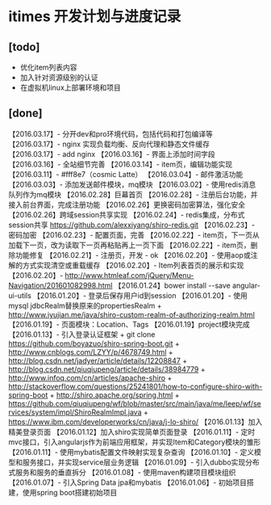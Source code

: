 # itimes 开发计划与进度记录

## [todo]

- 优化item列表内容
- 加入针对资源级别的认证
- 在虚拟机linux上部署环境和项目


## [done]
【2016.03.17】- 分开dev和pro环境代码，包括代码和打包编译等
【2016.03.17】- nginx 实现负载均衡、反向代理和静态文件缓存
【2016.03.17】- add nginx
【2016.03.16】- 界面上添加时间字段
【2016.03.16】- 全站细节完善
【2016.03.14】- item页，编辑功能实现
【2016.03.11】- #fff8e7（cosmic Latte）
【2016.03.04】- 邮件激活功能
【2016.03.03】- 添加发送邮件模块，mq模块
【2016.03.02】- 使用redis消息队列作为mq模块
【2016.02.28】巨幕首页
【2016.02.28】- 注册后台功能，并接入前台界面，完成注册功能
【2016.02.26】更换密码加密算法，强化安全
【2016.02.26】跨域session共享实现
【2016.02.24】- redis集成，分布式session共享
    https://github.com/alexxiyang/shiro-redis.git
【2016.02.23】- 密码加密
【2016.02.23】- 配置页面，完善
【2016.02.22】- item页，下一页从加载下一页，改为读取下一页再粘贴再上一页下面
【2016.02.22】- item页，删除功能修复
【2016.02.21】- 注册页，开发 - ok
【2016.02.20】- 使用aop或注解的方式实现清空或重载缓存
【2016.02.20】- Item列表首页的展示和实现
【2016.02.20】- http://www.htmleaf.com/jQuery/Menu-Navigation/201601082998.html
【2016.01.24】bower install --save angular-ui-utils
【2016.01.20】- 登录后保存用户id到session
【2016.01.20】- 使用mysql jdbcRealm替换原来的propertiesRealm
    + http://www.iyujian.me/java/shiro-custom-realm-of-authorizing-realm.html
【2016.01.19】- 页面模块：Location、Tags
【2016.01.19】project模块完成
【2016.01.13】- 引入登录认证框架
    + git clone https://github.com/boyazuo/shiro-spring-boot.git
    + http://www.cnblogs.com/LZYY/p/4678749.html
    + http://blog.csdn.net/jadyer/article/details/12208847
    + http://blog.csdn.net/qiuqiupeng/article/details/38984779
    + http://www.infoq.com/cn/articles/apache-shiro
    + http://stackoverflow.com/questions/25241801/how-to-configure-shiro-with-spring-boot
    + http://shiro.apache.org/spring.html
    + https://github.com/qiuqiupeng/wf/blob/master/src/main/java/me/leep/wf/services/system/impl/ShiroRealmImpl.java
    + https://www.ibm.com/developerworks/cn/java/j-lo-shiro/
【2016.01.13】加入精美登录页面
【2016.01.12】加入shiro实现简单页面登录
【2016.01.11】- 定时mvc接口，引入angularjs作为前端应用框架，并实现Item和Category模块的雏形
【2016.01.11】- 使用mybatis配置文件映射实现复杂查询
【2016.01.10】- 定义模型和服务接口，并实现service层业务逻辑
【2016.01.09】- 引入dubbo实现分布式服务和服务的垂直拆分
【2016.01.08】- 使用maven构建项目模块组织
【2016.01.07】- 引入Spring Data jpa和mybatis
【2016.01.06】- 初始项目搭建，使用spring boot搭建初始项目

